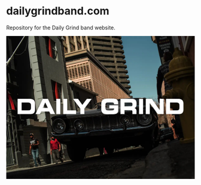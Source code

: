 # dailygrindband.com

Repository for the Daily Grind band website.

![Daily Grind](assets/images/dg-og.jpg)